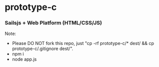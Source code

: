# prototype-c 
### Sailsjs + Web Platform (HTML/CSS/JS)

Note:
* Please DO NOT fork this repo, just "cp -rf prototype-c/* dest/ && cp prototype-c/.gitignore dest/".
* npm i
* node app.js
